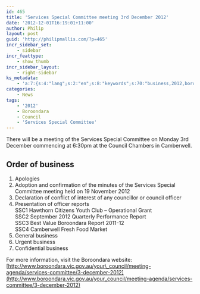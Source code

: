 ```yaml
---
id: 465
title: 'Services Special Committee meeting 3rd December 2012'
date: '2012-12-01T16:19:01+11:00'
author: Philip
layout: post
guid: 'http://philipmallis.com/?p=465'
incr_sidebar_set:
    - sidebar
incr_feattype:
    - show_thumb
incr_sidebar_layout:
    - right-sidebar
ks_metadata:
    - 'a:7:{s:4:"lang";s:2:"en";s:8:"keywords";s:70:"business,2012,boroondara,committee,meeting,services,camberwell,council";s:19:"keywords_autoupdate";s:1:"1";s:11:"description";s:153:"business Apologies Adoption and confirmation of the minutes of the Services Special Committee meeting held on 19 November 2012 Declaration of conflict of";s:22:"description_autoupdate";s:1:"1";s:5:"title";s:0:"";s:6:"robots";s:12:"index,follow";}'
categories:
    - News
tags:
    - '2012'
    - Boroondara
    - Council
    - 'Services Special Committee'
---
```


There will be a meeting of the Services Special Committee on Monday 3rd December commencing at 6:30pm at the Council Chambers in Camberwell.

## Order of business

1. Apologies
2. Adoption and confirmation of the minutes of the Services Special Committee meeting held on 19 November 2012
3. Declaration of conflict of interest of any councillor or council officer
4. Presentation of officer reports  
    SSC1 Hawthorn Citizens Youth Club – Operational Grant  
    SSC2 September 2012 Quarterly Performance Report  
    SSC3 Best Value Boroondara Report 2011-12  
    SSC4 Camberwell Fresh Food Market
5. General business
6. Urgent business
7. Confidential business

For more information, visit the Boroondara website: [http://www.boroondara.vic.gov.au/your\_council/meeting-agenda/services-committee/3-december-2012](http://www.boroondara.vic.gov.au/your_council/meeting-agenda/services-committee/3-december-2012)